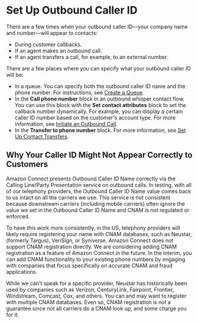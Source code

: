 # Set Up Outbound Caller ID<a name="queues-callerid"></a>

There are a few times when your outbound caller ID—your company name and number—will appear to contacts:
+ During customer callbacks\.
+ If an agent makes an outbound call\.
+ If an agent transfers a call, for example, to an external number\.

There are a few places where you can specify what your outbound caller ID will be:
+ In a queue\. You can specify both the outbound caller ID name and the phone number\. For instructions, see [Create a Queue](create-queue.md)\.
+ In the **Call phone number** block in an outbound whisper contact flow\. You can use this block with the **Set contact attributes** block to set the callback number dynamically\. For example, you can display a certain caller ID number based on the customer's account type\. For more information, see [Initiate an Outbound Call](using-call-number-block.md)\. 
+ In the **Transfer to phone number** block\. For more information, see [Set Up Contact Transfers](transfer.md)\. 

## Why Your Caller ID Might Not Appear Correctly to Customers<a name="why-callerid-name-might-not-appear-correctly"></a>

Amazon Connect presents Outbound Caller ID Name correctly via the Calling Line/Party Presentation service on outbound calls\. In testing, with all of our telephony providers, the Outbound Caller ID Name value comes back to us intact on all the carriers we use\. This service is not consistent because downstream carriers \(including mobile carriers\) often ignore the value we set in the Outbound Caller ID Name and CNAM is not regulated or enforced\. 

To have this work more consistently, in the US, telephony providers will likely require registering your name with CNAM databases, such as Neustar, \(formerly Targus\), VeriSign, or Syniverse\. Amazon Connect does not support CNAM registration directly\. We are considering adding CNAM registration as a feature of Amazon Connect in the future\. In the interim, you can add CNAM functionality to your existing phone numbers by engaging with companies that focus specifically on accurate CNAM and fraud applications\. 

While we can't speak for a specific provider, Neustar has historically been used by companies such as Verizon, CenturyLink, Fairpoint, Frontier, Windstream, Comcast, Cox, and others\. You can and may want to register with multiple CNAM databases\. Even so, CNAM registration is not a guarantee since not all carriers do a CNAM look up, and some charge you for it\.